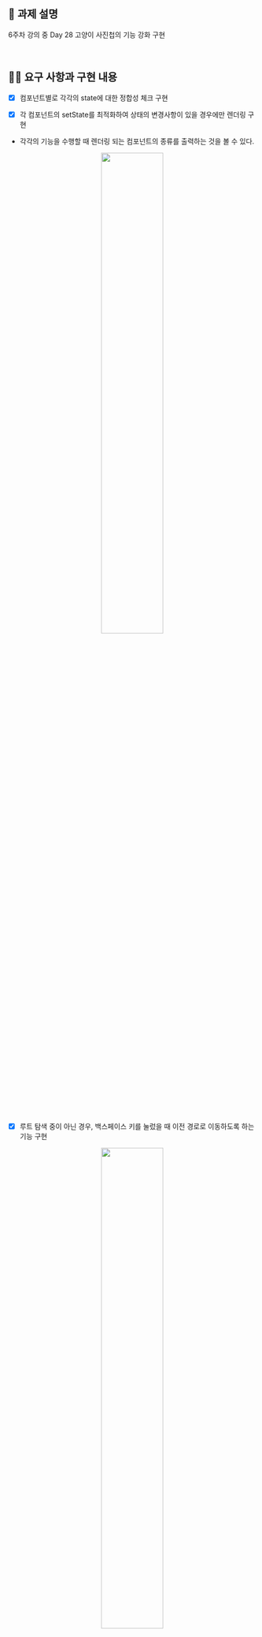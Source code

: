 ## 📌 과제 설명

6주차 강의 중 Day 28 고양이 사진첩의 기능 강화 구현

<br />

## 👩‍💻 요구 사항과 구현 내용

- [x] 컴포넌트별로 각각의 state에 대한 정합성 체크 구현

- [x] 각 컴포넌트의 setState를 최적화하여 상태의 변경사항이 있을 경우에만 렌더링 구현
- 각각의 기능을 수행할 때 렌더링 되는 컴포넌트의 종류를 출력하는 것을 볼 수 있다.

<p align="center">
	<img src="https://user-images.githubusercontent.com/57757719/133134947-9d33c45b-4214-44cc-b943-82881bfe3da6.gif" width="50%"/>
</p>

- [x] 루트 탐색 중이 아닌 경우, 백스페이스 키를 눌렀을 때 이전 경로로 이동하도록 하는 기능 구현

<p align="center">
	<img src="https://user-images.githubusercontent.com/57757719/133134965-65b99616-3b5c-4d4e-a723-6dc0fab022da.gif" width="50%"/>
</p>

<br />

## ✅ PR 포인트 & 궁금한 점
